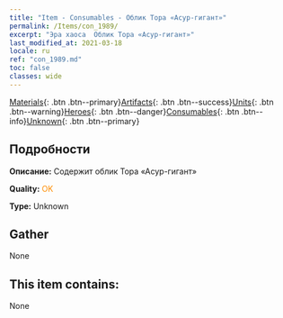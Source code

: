 ```yaml
---
title: "Item - Consumables - Облик Тора «Асур-гигант»"
permalink: /Items/con_1989/
excerpt: "Эра хаоса  Облик Тора «Асур-гигант»"
last_modified_at: 2021-03-18
locale: ru
ref: "con_1989.md"
toc: false
classes: wide
---
```

 [Materials](/ru/Items/){: .btn .btn--primary}[Artifacts](/ru/Items/Artifacts/){: .btn .btn--success}[Units](/ru/Items/Units/){: .btn .btn--warning}[Heroes](/ru/Items/Heroes/){: .btn .btn--danger}[Consumables](/ru/Items/Consumables/){: .btn .btn--info}[Unknown](/ru/Items/Unknown/){: .btn .btn--primary}

## Подробности
 **Описание:** Содержит облик Тора «Асур-гигант»

 **Quality:** <span style="color: #FF8C00">OK</span>

 **Type:** Unknown

## Gather

  None

## This item contains:

  None

